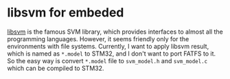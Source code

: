 # libsvm for embeded

[libsvm](https://www.csie.ntu.edu.tw/~cjlin/libsvm/) is the famous SVM library, which provides interfaces to almost all the programming languages. However, it seems friendly only for the environments with file systems. Currently, I want to apply libsvm result, which is named as `*.model` to STM32, and I don't want to port FATFS to it. So the easy way is convert `*.model` file to `svm_model.h` and `svm_model.c` which can be compiled to STM32.

